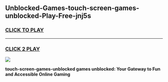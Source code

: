 
## Unblocked-Games-touch-screen-games-unblocked-Play-Free-jnj5s
<h3>
<a href="https://premium76.site?title=touch-screen-games-unblocked&ref=10A">CLICK TO PLAY</a></h3>
<hr>

<h3>
<a href="https://premium76.site?title=touch-screen-games-unblocked&ref=10A">CLICK 2 PLAY</a>
  
</h3>

<a href="https://premium76.site?title=touch-screen-games-unblocked&ref=10A"><img src="https://clearcache.store/games.png"></a>


**touch-screen-games-unblocked games unblocked: Your Gateway to Fun and Accessible Online Gaming**
